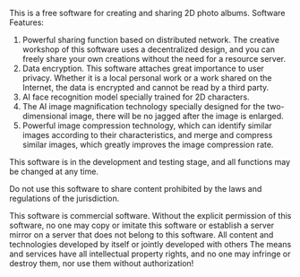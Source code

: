 This is a free software for creating and sharing 2D photo albums. Software Features:
1) Powerful sharing function based on distributed network. The creative workshop of this software uses a decentralized design, and you can freely share your own creations without the need for a resource server.
2) Data encryption. This software attaches great importance to user privacy. Whether it is a local personal work or a work shared on the Internet, the data is encrypted and cannot be read by a third party.
3) AI face recognition model specially trained for 2D characters.
4) The AI image magnification technology specially designed for the two-dimensional image, there will be no jagged after the image is enlarged.
5) Powerful image compression technology, which can identify similar images according to their characteristics, and merge and compress similar images, which greatly improves the image compression rate.

This software is in the development and testing stage, and all functions may be changed at any time.

Do not use this software to share content prohibited by the laws and regulations of the jurisdiction.

This software is commercial software. Without the explicit permission of this software, no one may copy or imitate this software or establish a server mirror on a server that does not belong to this software. All content and technologies developed by itself or jointly developed with others The means and services have all intellectual property rights, and no one may infringe or destroy them, nor use them without authorization!
